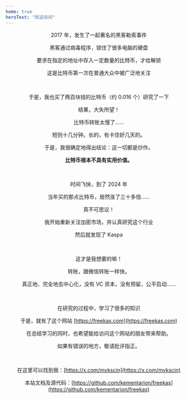 ```yaml
---
home: true
heroText: "欢迎访问"
---
```


<div style="text-align:center">

2017 年，发生了一起著名的黑客勒索事件

黑客通过病毒程序，锁住了很多电脑的硬盘

要求在指定的地址中存入一定数量的比特币，才给解锁

这是比特币第一次在普通大众中被广泛地关注

<br />

于是，我也买了两百块钱的比特币（约 0.016 个）研究了一下

结果，大失所望！

比特币转账太慢了……

短则十几分钟。长的，有卡住好几天的。

于是，我很确定地得出结论：这一切都是炒作。

**比特币根本不具有实用价值。**

<br />

时间飞快，到了 2024 年

当年买的那点比特币，居然涨了三十多倍……

真不可思议！

我开始重新关注加密市场，并认真研究这个行业

然后就发现了 Kaspa

<br />

这才是我想要的嘛！

转账，跟微信转账一样快。

真正地、完全地去中心化，没有 VC 资本，没有预留，公平启动……

<br />

在研究的过程中，学习了很多的知识

于是，就有了这个网站 [https://freekas.com](https://freekas.com)

在总结学习的同时，也希望能给访问这个网站的朋友带来帮助。

如果有错误的地方，敬请批评指正。

<br />

在这里可以找到我：[https://x.com/mvkscin](https://x.com/mvkscin)

本站文档及源代码：[https://github.com/kementarion/freekas](https://github.com/kementarion/freekas)
<br />
<br />
<br />
<br />
</div>



